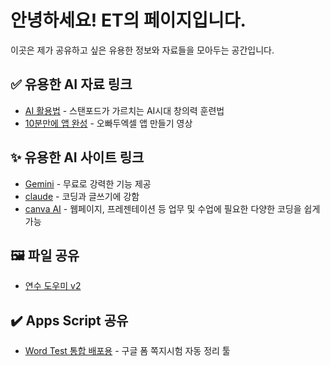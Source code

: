 # 안녕하세요! ET의 페이지입니다.

이곳은 제가 공유하고 싶은 유용한 정보와 자료들을 모아두는 공간입니다.

## ✅ 유용한 AI 자료 링크

* [AI 활용법](https://www.youtube.com/watch?v=rSS5yM74zeo) - 스탠포드가 가르치는 AI시대 창의력 훈련법
* [10분만에 앱 완성](https://www.youtube.com/watch?v=vCMYu2T5B4c&list=PL99jFyvC3Hgs5lzfUUGjHmkJBpktlMxVy&index=5) - 오빠두엑셀 앱 만들기 영상

## ✨ 유용한 AI 사이트 링크
* [Gemini](https://gemini.google.com/app?hl=ko) - 무료로 강력한 기능 제공
* [claude](https://claude.ai/new) - 코딩과 글쓰기에 강함
* [canva AI](https://www.canva.com/ai) - 웹페이지, 프레젠테이션 등 업무 및 수업에 필요한 다양한 코딩을 쉽게 가능

## 🖼️ 파일 공유

* [연수 도우미 v2](https://drive.google.com/uc?export=download&id=1XgNlCAJIc3_v3NxFut1KoYy6Mhf3_1mO)

## ✔️ Apps Script 공유
* [Word Test 통합 배포용](https://docs.google.com/spreadsheets/d/1lryop7VP9AFLVoTQ4HuS0iDmQpBMVkZyYUTC-MrDsaY/copy?usp=sharing) - 구글 폼 쪽지시험 자동 정리 툴
